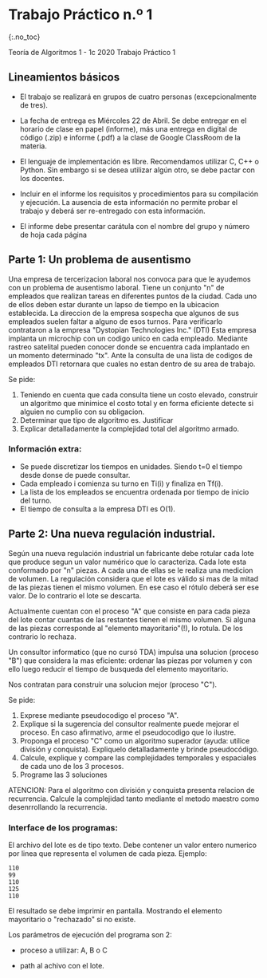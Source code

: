 Trabajo Práctico n.º 1
======================
{:.no_toc}

Teoría de Algoritmos 1 - 1c 2020
Trabajo Práctico 1

## Lineamientos básicos

- El trabajo se realizará en grupos de cuatro personas (excepcionalmente de tres).

- La fecha de entrega es Miércoles 22 de Abril. Se debe entregar en el horario de clase en papel (informe), más una entrega en digital de código (.zip) e informe (.pdf) a la clase de Google ClassRoom de la materia.

- El lenguaje de implementación es libre. Recomendamos utilizar C, C++ o Python. Sin embargo si se desea utilizar algún otro, se debe pactar con los docentes.

- Incluir en el informe los requisitos y procedimientos para su compilación y ejecución. La ausencia de esta información no permite probar el trabajo y deberá ser re-entregado con esta información.

- El informe debe presentar carátula con el nombre del grupo y número de hoja cada página

## Parte 1: Un problema de ausentismo

Una empresa de tercerizacion laboral nos convoca para que le ayudemos con un problema de ausentismo laboral. Tiene un conjunto "n" de empleados que realizan tareas en diferentes puntos de la ciudad. Cada uno de ellos deben estar durante un lapso de tiempo en la ubicacion establecida.
La direccion de la empresa sospecha que algunos de sus empleados suelen faltar a alguno de esos turnos. Para verificarlo contrataron a la empresa "Dystopian Technologies Inc." (DTI) Esta empresa implanta un microchip con un codigo unico en cada empleado. Mediante rastreo satelital pueden conocer donde se encuentra cada implantado en un momento determinado "tx". Ante la consulta de una lista de codigos de empleados DTI retornara que cuales no estan dentro de su area de trabajo. 

Se pide:

1. Teniendo en cuenta que cada consulta tiene un costo elevado, construir un algoritmo que minimice el costo total y en forma eficiente detecte si alguien no cumplio con su obligacion.
1. Determinar que tipo de algoritmo es. Justificar
1. Explicar detalladamente la complejidad total del algoritmo armado.

### Información extra:

* Se puede discretizar los tiempos en unidades. Siendo t=0 el tiempo desde donse de puede consultar. 
* Cada empleado i comienza su turno en Ti(i) y finaliza en Tf(i).
* La lista de los empleados se encuentra ordenada por tiempo de inicio del turno.
* El tiempo de consulta a la empresa DTI es O(1).

## Parte 2: Una nueva regulación industrial.

Según una nueva regulación industrial un fabricante debe rotular cada lote que produce segun un valor numérico que lo caracteriza. Cada lote esta conformado por "n" piezas. A cada una de ellas se le realiza una medicion de volumen.
La regulación considera que el lote es válido si mas de la mitad de las piezas tienen el mismo volumen. En ese caso el rótulo deberá ser ese valor. De lo contrario el lote se descarta.

Actualmente cuentan con el proceso "A" que consiste en para cada pieza del lote contar cuantas de las restantes tienen el mismo volumen. Si alguna de las piezas corresponde al "elemento mayoritario"(!), lo rotula. De los contrario lo rechaza.

Un consultor informatico (que no cursó TDA) impulsa una solucion (proceso "B") que considera la mas eficiente: ordenar las piezas por volumen y con ello luego reducir el tiempo de busqueda del elemento mayoritario.

Nos contratan para construir una solucion mejor (proceso "C"). 

Se pide:

1. Exprese mediante pseudocodigo el proceso "A". 
1. Explique si la sugerencia del consultor realmente puede mejorar el proceso. En caso afirmativo, arme el pseudocodigo que lo ilustre.
1. Proponga el proceso "C" como un algoritmo superador (ayuda: utilice división y conquista). Expliquelo detalladamente y brinde pseudocódigo.
1. Calcule, explique y compare las complejidades temporales y espaciales de cada uno de los 3 procesos.
1. Programe las 3 soluciones

ATENCION: Para el algoritmo con división y conquista presenta relacion de recurrencia. Calcule la complejidad tanto mediante el metodo maestro como desenrrollando la recurrencia.

### Interface de los programas:

El archivo del lote es de tipo texto. Debe contener un valor entero numerico por linea que representa el volumen de cada pieza.
Ejemplo:

	110
	99
	110
	125
	110

El resultado se debe imprimir en pantalla. Mostrando el elemento mayoritario o "rechazado" si no existe.

Los parámetros de ejecución del programa son 2:

* proceso a utilizar: A, B o C

* path al achivo con el lote.
